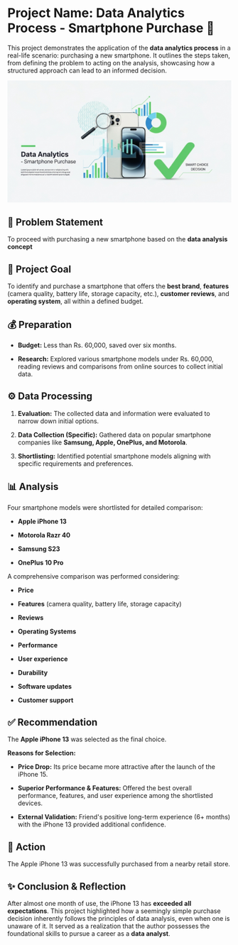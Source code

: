 
# Project Name: Data Analytics Process - Smartphone Purchase 📱

This project demonstrates the application of the **data analytics process** in a real-life scenario: purchasing a new smartphone. It outlines the steps taken, from defining the problem to acting on the analysis, showcasing how a structured approach can lead to an informed decision.

![Poster](https://github.com/kumarChaitanya1208/Data-Analytics-in-Real-Life/blob/main/Poster.047Z.png)

## 🚀 Problem Statement

To proceed with purchasing a new smartphone based on the **data analysis concept**

## 🎯 Project Goal

To identify and purchase a smartphone that offers the **best brand**, **features** (camera quality, battery life, storage capacity, etc.), **customer reviews**, and **operating system**, all within a defined budget.

## 💰 Preparation

* **Budget:** Less than Rs. 60,000, saved over six months.

* **Research:** Explored various smartphone models under Rs. 60,000, reading reviews and comparisons from online sources to collect initial data.

## ⚙️ Data Processing

1. **Evaluation:** The collected data and information were evaluated to narrow down initial options.

2. **Data Collection (Specific):** Gathered data on popular smartphone companies like **Samsung, Apple, OnePlus, and Motorola**.

3. **Shortlisting:** Identified potential smartphone models aligning with specific requirements and preferences.

## 📊 Analysis

Four smartphone models were shortlisted for detailed comparison:

* **Apple iPhone 13**

* **Motorola Razr 40**

* **Samsung S23**

* **OnePlus 10 Pro**

A comprehensive comparison was performed considering:

* **Price**

* **Features** (camera quality, battery life, storage capacity)

* **Reviews**

* **Operating Systems**

* **Performance**

* **User experience**

* **Durability**

* **Software updates**

* **Customer support**

## ✅ Recommendation

The **Apple iPhone 13** was selected as the final choice.

**Reasons for Selection:**

* **Price Drop:** Its price became more attractive after the launch of the iPhone 15.

* **Superior Performance & Features:** Offered the best overall performance, features, and user experience among the shortlisted devices.

* **External Validation:** Friend's positive long-term experience (6+ months) with the iPhone 13 provided additional confidence.

## 🛒 Action

The Apple iPhone 13 was successfully purchased from a nearby retail store.

## ✨ Conclusion & Reflection

After almost one month of use, the iPhone 13 has **exceeded all expectations**. This project highlighted how a seemingly simple purchase decision inherently follows the principles of data analysis, even when one is unaware of it. It served as a realization that the author possesses the foundational skills to pursue a career as a **data analyst**.
